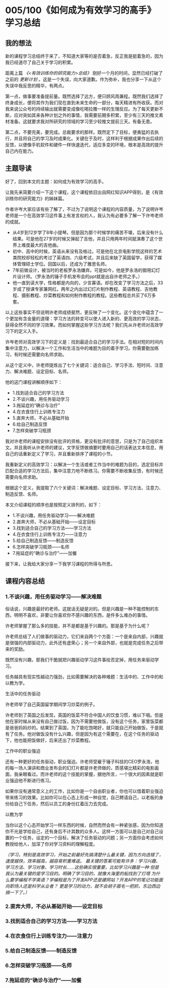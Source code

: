 # 005/100《如何成为有效学习的高手》学习总结

## 我的想法
 
新的课程学习总结终于来了，不知道大家等的是否着急，反正我是挺着急的，因为我已经道尽了自己关于学习的积累。

距离上篇 *《<有效训练你的研究能力>总结》* 刚好一个月的时间，显然已经打破了之前的 *更新计划* 。这是一个失误，向大家道歉。作为弥补，我也分享一下从这个失误中我反思的精华，有两点。

第一点，做事要准备提前量。既然选择了远方，便只顾风雨兼程。既然我们选择了终身成长，便将其作为我们现在直到未来生命的一部分，每天精进有所收获。而对我来说公众号的持续输出就需要变成像吃喝拉撒一样的生理反应。为了每天更新不断，应对突如其来各种计划之外的事情，我需要前期多积累，至少有三天的推文素材准备。这就要求我对所研究的领域的学习至少较推文提前三天。有备无患。

第二点，不要完美，要完成。总裁要求的那样。既然定下了目标，便勇猛的去执行，并且将自己的学习及时成果化。关键在于及时，这样利于根据成果作出后续的反馈，以便像手机软件和硬件一样快速迭代，适应多变的环境，根本是高效的提升自己内在能力。

## 主题导读

好了，回到本文的主题：如何成为有效学习的高手。

让我先来简要介绍一下这个课程，这个课程依旧出自网红知识APP得到，是《有效训练你的研究能力》的姊妹篇。

作者许岑大家应该有些了解了，不过为了说明这个课程的内容质量，为了说明许岑老师是一个在高效学习这件事上有发言权的人，我认为有必要多了解一下许岑老师的成就。

- 从4岁到12岁学了8年小提琴。但是因为那个时候学的痛苦不堪，后来没有什么结果。可是他在27岁的时候又弹起了吉他，并且只用两年时间就演奏了这个世界上难度最大的吉他曲。
- 初中、高中的时候，英语从来没有及格过。可是他在北京电影学院这样的艺术类院校却轻松的考过了英语四、六级考试，并且后来缺了英国留学，获得了媒体管理硕士学位。回国以后，还成为了雅思名师。
- 7年前做设计，被当时的老板罗永浩嫌弃。可是如今，他是罗永浩的御用幻灯片设计师。（罗永浩的锤子手机发布会的ppt就是出自许老师之手。）
- 他一直到读大学，性格都是内向的，少言寡语。却在改变了学习方法之后，33岁成了授课专家兼网红。两年之内出过幻灯片制作教程、英语教程、吉他教程、摄影教程、炒菜教程和如何制作教程的教程。这些教程总共买了6万多套。

以上这些事实不但说明许老师成绩斐然，更反映了一个变化。这个变化中蕴含了一个更加有含金量的道理：学习方法的转变可以使人进入新的、更高效的学习状态，获得全然不同的学习效果。而如何掌握这些学习方法呢？我们先从许老师对高效学习下的定义入手。

许岑老师对高效学习下的定义是：找到最适合自己的学习手法。在相对短的时间内集中注意力，以解决一个工作和生活当中的难题为目的着手学习。你需要勤加练习，有时候还需要向名师求助。

从这个定义中，许老师提炼出了七个关键词：适合自己、学习手法、短时间、注意力、解决难题、设定目标、名师。

他的这门课程讲解顺序如下：
- 1.找到适合自己的学习方法
- 2.不谈兴趣，用任务驱动学习
- 3.拖延症的“确诊与治疗”
- 4.在衣食住行上训练专注力
- 5.直奔大师，不必从基础开始
- 6.给自己制造反馈
- 7.怎样突破学习瓶颈

我对许老师的课程安排没有批评的资格，更没有批评的意思，只是为了自己组织本文。并且我听从许老师的建议，文字反馈做摘要时要用自己的话表达文本信息，用自己的话重新定义了学习，并且重新排序了课程的小节。

我重新定义的高效学习：以解决一个生活或者工作当中的难题为目的，选定目标并匹配合适的学习方法后，集中注意力地不断练习。你需要不断收集反馈，有时候还需要向名师求助。

根据这个定义，我提取了六个关键词：解决难题、设定目标、学习方法、注意力、制造反馈、名师。

本文介绍课程的顺序也是按照定义排列的，如下：
- 1.不谈兴趣，用任务驱动学习——解决难题
- 2.直奔大师，不必从基础开始——设定目标
- 3.找到适合自己的学习方法——学习方法
- 4.在衣食住行上训练专注力——注意力
- 5.给自己制造反馈——制造反馈
- 6.怎样突破学习瓶颈——名师
- 7.拖延症的“确诊与治疗”——加餐

接下来，让我给大家分享一下我学习课程的所得与所思。

## 课程内容总结

### 1.不谈兴趣，用任务驱动学习——解决难题

俗话说，兴趣是最好的老师。这就话无疑是对的。但是兴趣是一种不能控制的东西，明明不喜欢，非要让你喜欢你不感兴趣的东西，是件多么难办的事情。

许老师掌握了那么多的技能，并不是都是基于兴趣的。那是基于为什么呢？

许老师总结了人们做事的驱动力，它们来自两个个方面：一个是来自内部，兴趣就是很强的内部驱动力，此外还有虚荣心；另一个来自外部，也就是完成任务之后带来的奖励。

既然没有兴趣，那我们干脆就把兴趣驱动学习这件事给否定掉，用任务来驱动学习。

任务越具有现实性越动力强劲，比如需要解决的各种难题：生活中的、工作中的和以教为学。

生活中的任务驱动

许老师举了自己英国留学期间学习炒菜的例子。

许老师到了英国之后发现，英国的饭菜不符合中国人的饮食习惯，难以下咽。但是他在家时候从来没有自己做过饭，因为不需要他做饭，没有这个任务，家里饭菜都是爸爸妈妈炒的。结果到了英国，为了能吃饱喝好，就只能自己开始做饭，于是就有了任务。他对做饭没有什么兴趣，但是因为有这个需要在，在这个任务的驱动下，他也能把饭做好，后来还出了炒菜教程。

工作中的职业强迫

还有一种更好的任务驱动，职业强迫。许老师受雇于锤子科技的CEO罗永浩，他的每一场人演讲和商业发布会的幻灯片都是许老师做的，质感堪比精彩的电影画面，我亲眼看过。而许老师的这个技能的掌握，据他所言，一个很大的因素就是职业强迫他不断进行练习。

如果你没有通常意义上的工作，比如你是一个自由职业者，你也可以借着职业强迫带来练习的效果。比如你可以在心态上形成一种自觉，自己聘请自己，以老板的身份给自己下任务，然后以员工的身份扛着压力去完成。

以教为学

当你以这个心态开始学习一样东西的时候，自然而然会有一种紧张感，因为你知道你不光是学给自己，还有身后不计其数的众多人。这样一方面可以是自己对自己设置的一个任务，设定的一个目标，解决了任务驱动的问题；另一方面你会考虑如何教授给他人，加深了你对学习资料的理解程度。



 *（学习，特别是高效学习，开始之前最好先搞清楚什么最关键，因为方向选错了，速度越快，效率越高，越容易积重难返。
最关键的答案可能有许多：学习兴趣、学习方法、学习对象、学习时长……这些确实很重要，比如学习兴趣是一种
但是我认为最关键的是学习目的。明确了学习目的，就像大海里的船找到了灯塔
为什么要学编程不学英语？学编程是为了开发APP还是建网站？开发APP的笔记功能面向职场人还是科学从业者？
更是学习的动力，就不会胡子眉毛一把抓，东边西边搞一下了。）* 


### 2.直奔大师，不必从基础开始——设定目标

### 3.找到适合自己的学习方法——学习方法

### 4.在衣食住行上训练专注力——注意力

### 5.给自己制造反馈——制造反馈

### 6.怎样突破学习瓶颈——名师

### 7.拖延症的“确诊与治疗”——加餐
